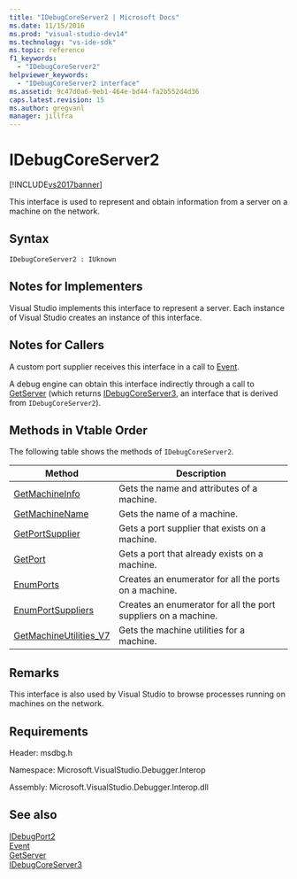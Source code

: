 ```yaml
---
title: "IDebugCoreServer2 | Microsoft Docs"
ms.date: 11/15/2016
ms.prod: "visual-studio-dev14"
ms.technology: "vs-ide-sdk"
ms.topic: reference
f1_keywords: 
  - "IDebugCoreServer2"
helpviewer_keywords: 
  - "IDebugCoreServer2 interface"
ms.assetid: 9c47d0a6-9eb1-464e-bd44-fa2b552d4d36
caps.latest.revision: 15
ms.author: gregvanl
manager: jillfra
---
```

# IDebugCoreServer2
[!INCLUDE[vs2017banner](../../../includes/vs2017banner.md)]

This interface is used to represent and obtain information from a server on a machine on the network.  
  
## Syntax  
  
```  
IDebugCoreServer2 : IUknown  
```  
  
## Notes for Implementers  
 Visual Studio implements this interface to represent a server. Each instance of Visual Studio creates an instance of this interface.  
  
## Notes for Callers  
 A custom port supplier receives this interface in a call to [Event](../../../extensibility/debugger/reference/idebugportevents2-event.md).  
  
 A debug engine can obtain this interface indirectly through a call to [GetServer](../../../extensibility/debugger/reference/idebugdefaultport2-getserver.md) (which returns [IDebugCoreServer3](../../../extensibility/debugger/reference/idebugcoreserver3.md), an interface that is derived from `IDebugCoreServer2`).  
  
## Methods in Vtable Order  
 The following table shows the methods of `IDebugCoreServer2`.  
  
|Method|Description|  
|------------|-----------------|  
|[GetMachineInfo](../../../extensibility/debugger/reference/idebugcoreserver2-getmachineinfo.md)|Gets the name and attributes of a machine.|  
|[GetMachineName](../../../extensibility/debugger/reference/idebugcoreserver2-getmachinename.md)|Gets the name of a machine.|  
|[GetPortSupplier](../../../extensibility/debugger/reference/idebugcoreserver2-getportsupplier.md)|Gets a port supplier that exists on a machine.|  
|[GetPort](../../../extensibility/debugger/reference/idebugcoreserver2-getport.md)|Gets a port that already exists on a machine.|  
|[EnumPorts](../../../extensibility/debugger/reference/idebugcoreserver2-enumports.md)|Creates an enumerator for all the ports on a machine.|  
|[EnumPortSuppliers](../../../extensibility/debugger/reference/idebugcoreserver2-enumportsuppliers.md)|Creates an enumerator for all the port suppliers on a machine.|  
|[GetMachineUtilities_V7](../../../extensibility/debugger/reference/idebugcoreserver2-getmachineutilities-v7.md)|Gets the machine utilities for a machine.|  
  
## Remarks  
 This interface is also used by Visual Studio to browse processes running on machines on the network.  
  
## Requirements  
 Header: msdbg.h  
  
 Namespace: Microsoft.VisualStudio.Debugger.Interop  
  
 Assembly: Microsoft.VisualStudio.Debugger.Interop.dll  
  
## See also  
 [IDebugPort2](../../../extensibility/debugger/reference/idebugport2.md)   
 [Event](../../../extensibility/debugger/reference/idebugportevents2-event.md)   
 [GetServer](../../../extensibility/debugger/reference/idebugdefaultport2-getserver.md)   
 [IDebugCoreServer3](../../../extensibility/debugger/reference/idebugcoreserver3.md)
